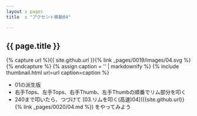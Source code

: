 ```yaml
---
layout : pages
title  : "アクセント移動04"

---
```


## {{ page.title }}

{% capture url %}{{ site.github.url }}{% link _pages/0019/images/04.svg %}{% endcapture %}
{% assign caption = '' | markdownify %}
{% include thumbnail.html url=url caption=caption %}


* 01の派生版
* 右手Tops、左手Tops、右手Thumb、左手Thumbの順番でリム部分を叩く
* 240まで叩いたら、つづけて [03.リムを叩く(高速)04]({{site.github.url}}{% link _pages/0020/04.md %}) をやってみよう
